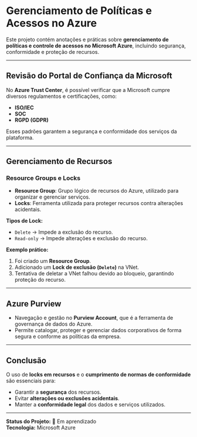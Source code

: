 # Gerenciamento de Políticas e Acessos no Azure

Este projeto contém anotações e práticas sobre **gerenciamento de políticas e controle de acessos no Microsoft Azure**, incluindo segurança, conformidade e proteção de recursos.

---

## Revisão do Portal de Confiança da Microsoft

No **Azure Trust Center**, é possível verificar que a Microsoft cumpre diversos regulamentos e certificações, como:

- **ISO/IEC**
- **SOC**
- **RGPD (GDPR)**

Esses padrões garantem a segurança e conformidade dos serviços da plataforma.

---

## Gerenciamento de Recursos

### Resource Groups e Locks

- **Resource Group**: Grupo lógico de recursos do Azure, utilizado para organizar e gerenciar serviços.
- **Locks**: Ferramenta utilizada para proteger recursos contra alterações acidentais.

**Tipos de Lock:**

- `Delete` → Impede a exclusão do recurso.
- `Read-only` → Impede alterações e exclusão do recurso.

**Exemplo prático:**

1. Foi criado um **Resource Group**.
2. Adicionado um **Lock de exclusão (`Delete`)** na VNet.
3. Tentativa de deletar a VNet falhou devido ao bloqueio, garantindo proteção do recurso.

---

## Azure Purview

- Navegação e gestão no **Purview Account**, que é a ferramenta de governança de dados do Azure.
- Permite catalogar, proteger e gerenciar dados corporativos de forma segura e conforme as políticas da empresa.

---

## Conclusão

O uso de **locks em recursos** e o **cumprimento de normas de conformidade** são essenciais para:

- Garantir a **segurança** dos recursos.
- Evitar **alterações ou exclusões acidentais**.
- Manter a **conformidade legal** dos dados e serviços utilizados.

---

**Status do Projeto:** 🚀 Em aprendizado  
**Tecnologia:** Microsoft Azure  
